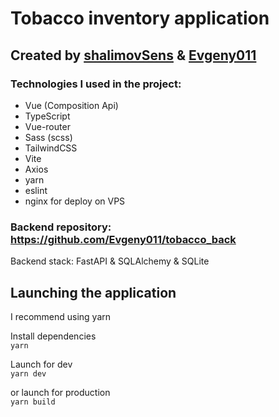 # Tobacco inventory application  

## Created by [shalimovSens](https://github.com/shalimovSens) & [Evgeny011](https://github.com/Evgeny011)

### Technologies I used in the project:

- Vue (Composition Api)
- TypeScript
- Vue-router
- Sass (scss)
- TailwindCSS
- Vite
- Axios
- yarn
- eslint
- nginx for deploy on VPS



### Backend repository: https://github.com/Evgeny011/tobacco_back
Backend stack: FastAPI & SQLAlchemy & SQLite


## Launching the application
I recommend using yarn

Install dependencies   
`yarn`   

Launch for dev   
`yarn dev`   

or launch for production   
`yarn build`   
